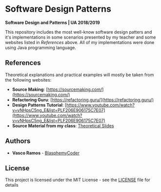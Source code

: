 # Software Design Patterns
**Software Design and Patterns | UA 2018/2019**

This repository includes the most well-know software design patters and it's implementations in some scenarios presented by my teacher and some websites listed in *References* above. All of my implementations were done using Java programming language.


## References  

Theoretical explanations and practical examples will mostly be taken from the following websites:  
* **Source Making**: [https://sourcemaking.com/](https://sourcemaking.com/)  
* **Refactoring Guru**: [https://refactoring.guru/](https://refactoring.guru/)  
* **Design Patterns Tutorial**: [https://www.youtube.com/watch?v=vNHpsC5ng_E&list=PLF206E906175C7E07](https://www.youtube.com/watch?v=vNHpsC5ng_E&list=PLF206E906175C7E07)  
* **Source Material from my class**: [Theoretical Slides](Slides)  

## Authors

* **Vasco Ramos** - [BlasphemyCoder](https://github.com/BlasphemyCoder)

## License

This project is licensed under the MIT License - see the [LICENSE](LICENSE) file for details

